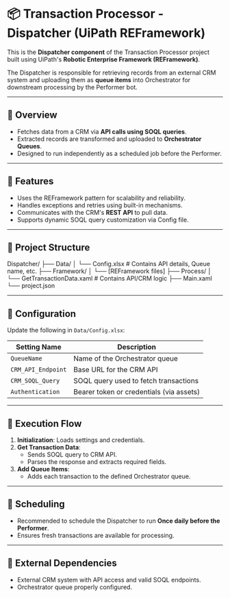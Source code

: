 # 📦 Transaction Processor - Dispatcher (UiPath REFramework)

This is the **Dispatcher component** of the Transaction Processor project built using UiPath's **Robotic Enterprise Framework (REFramework)**.

The Dispatcher is responsible for retrieving records from an external CRM system and uploading them as **queue items** into Orchestrator for downstream processing by the Performer bot.

---

## 🚀 Overview

- Fetches data from a CRM via **API calls using SOQL queries**.
- Extracted records are transformed and uploaded to **Orchestrator Queues**.
- Designed to run independently as a scheduled job before the Performer.

---

## 🔧 Features

- Uses the REFramework pattern for scalability and reliability.
- Handles exceptions and retries using built-in mechanisms.
- Communicates with the CRM's **REST API** to pull data.
- Supports dynamic SOQL query customization via Config file.

---

## 📂 Project Structure

Dispatcher/
├── Data/
│ └── Config.xlsx # Contains API details, Queue name, etc.
├── Framework/
│ └── [REFramework files]
├── Process/
│ └── GetTransactionData.xaml # Contains API/CRM logic
├── Main.xaml
└── project.json

---

## 🔑 Configuration

Update the following in `Data/Config.xlsx`:

| Setting Name        | Description                          |
|---------------------|--------------------------------------|
| `QueueName`         | Name of the Orchestrator queue       |
| `CRM_API_Endpoint`  | Base URL for the CRM API             |
| `CRM_SOQL_Query`    | SOQL query used to fetch transactions |
| `Authentication`    | Bearer token or credentials (via assets) |

---

## 🧪 Execution Flow

1. **Initialization**: Loads settings and credentials.
2. **Get Transaction Data**:
   - Sends SOQL query to CRM API.
   - Parses the response and extracts required fields.
3. **Add Queue Items**:
   - Adds each transaction to the defined Orchestrator queue.

---

## 📅 Scheduling

- Recommended to schedule the Dispatcher to run **Once daily before the Performer**.
- Ensures fresh transactions are available for processing.

---

## 📡 External Dependencies

- External CRM system with API access and valid SOQL endpoints.
- Orchestrator queue properly configured.



